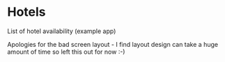 # Hotels
List of hotel availability (example app)

Apologies for the bad screen layout - I find layout design can take a huge amount of time so left this out for now :-)

